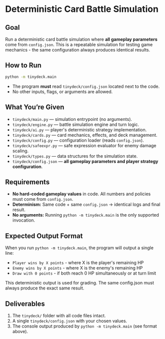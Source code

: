 # Deterministic Card Battle Simulation

## Goal
Run a deterministic card battle simulation where **all gameplay parameters** come from `config.json`. This is a repeatable simulation for testing game mechanics - the same configuration always produces identical results.

## How to Run
```bash
python -m tinydeck.main
```

- The program **must** read `tinydeck/config.json` located next to the code.
- No other inputs, flags, or arguments are allowed.

## What You’re Given
- `tinydeck/main.py` — simulation entrypoint (no arguments).
- `tinydeck/engine.py` — battle simulation engine and turn logic.
- `tinydeck/ai.py` — player's deterministic strategy implementation.
- `tinydeck/cards.py` — card mechanics, effects, and deck management.
- `tinydeck/config.py` — configuration loader (reads `config.json`).
- `tinydeck/safeexpr.py` — safe expression evaluator for enemy damage scaling.
- `tinydeck/types.py` — data structures for the simulation state.
- `tinydeck/config.json` — **all gameplay parameters and player strategy configuration**.

## Requirements
- **No hard-coded gameplay values** in code. All numbers and policies must come from `config.json`.
- **Determinism:** Same code + same `config.json` → identical logs and final result.
- **No arguments:** Running `python -m tinydeck.main` is the only supported invocation.

## Expected Output Format
When you run `python -m tinydeck.main`, the program will output a single line:
- `Player wins by X points` - where X is the player's remaining HP
- `Enemy wins by X points` - where X is the enemy's remaining HP  
- `Draw with 0 points` - if both reach 0 HP simultaneously or at turn limit

This deterministic output is used for grading. The same config.json must always produce the exact same result.

## Deliverables
1. The `tinydeck/` folder with all code files intact.
2. A single `tinydeck/config.json` with your chosen values.
3. The console output produced by `python -m tinydeck.main` (see format above).